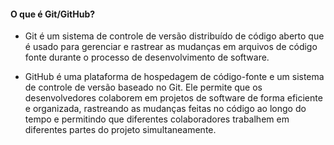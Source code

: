#### O que é Git/GitHub?

- Git é um sistema de controle de versão distribuído de código aberto que é usado para gerenciar e rastrear as mudanças em arquivos de código fonte durante o processo de desenvolvimento de software.

- GitHub é uma plataforma de hospedagem de código-fonte e um sistema de controle de versão baseado no Git. Ele permite que os desenvolvedores colaborem em projetos de software de forma eficiente e organizada, rastreando as mudanças feitas no código ao longo do tempo e permitindo que diferentes colaboradores trabalhem em diferentes partes do projeto simultaneamente.

  